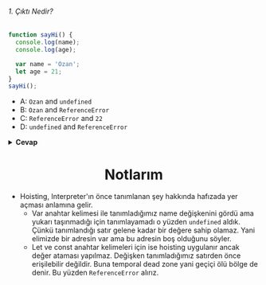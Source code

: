 ###### 1. Çıktı Nedir?

```javascript
function sayHi() {
  console.log(name);
  console.log(age);

  var name = 'Ozan';
  let age = 21;
}
sayHi();
```

- A: `Ozan` and `undefined`
- B: `Ozan` and `ReferenceError`
- C: `ReferenceError` and `22`
- D: `undefined` and `ReferenceError`

<details><summary><b>Cevap</b></summary>
<p>

##### Cevap: D
###### <a href="https://youtu.be/GSVvqtEa2MY">Sorunun çözüm videosu için tıkla.</a>
</details>


<h1 align="center">Notlarım</h1>


- Hoisting, Interpreter'ın önce tanımlanan şey hakkında hafızada yer açması anlamına gelir.
  - Var anahtar kelimesi ile tanımladığımız name değişkenini gördü ama yukarı taşınmadığı için tanımlayamadı o yüzden `undefined` aldık. Çünkü tanımlandığı satır gelene kadar bir değere sahip olamaz. Yani elimizde bir adresin var ama bu adresin boş olduğunu söyler.
  - Let ve const anahtar kelimeleri için ise hoisting uygulanır ancak değer ataması yapılmaz. Değişken tanımladığımız satırden önce erişilebilir değildir. Buna temporal dead zone yani geçiçi ölü bölge de denir. Bu yüzden `ReferenceError` alırız. 